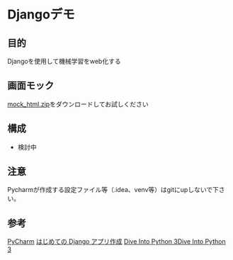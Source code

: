 # Djangoデモ

## 目的
Djangoを使用して機械学習をweb化する

## 画面モック
[mock_html.zip](doc/mock_html.zip)をダウンロードしてお試しください

## 構成
- 検討中


## 注意
Pycharmが作成する設定ファイル等（.idea、venv等）はgitにupしないで下さい。


## 参考
[PyCharm](https://pleiades.io/help/pycharm/basic-tutorials.html)
[はじめての Django アプリ作成](https://docs.djangoproject.com/ja/2.2/intro/)
[Dive Into Python 3Dive Into Python 3](http://diveintopython3-ja.rdy.jp/special-method-names.html)

